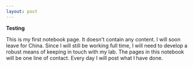 ```yaml
---
layout: post
---
```


**Testing**

This is my first notebook page. It doesn't contain any content. I will soon
leave for China. Since I will still be working full time, I will need to
develop a robust means of keeping in touch with my lab. The pages in this
notebook will be one line of contact. Every day I will post what I have done.
